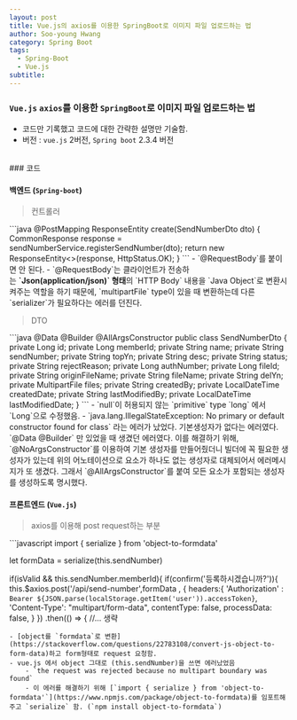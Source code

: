 ```yaml
---
layout: post
title: Vue.js의 axios를 이용한 SpringBoot로 이미지 파일 업로드하는 법
author: Soo-young Hwang
category: Spring Boot
tags:
  - Spring-Boot
  - Vue.js
subtitle:
---
```



### `Vue.js` `axios`를 이용한 `SpringBoot`로 이미지 파일 업로드하는 법
- 코드만 기록했고 코드에 대한 간략한 설명만 기술함. 
- 버전 : `vue.js` 2버전, `Spring boot` 2.3.4 버전

</br>
### 코드

#### 백엔드 (`Spring-boot`)
<blockquote>컨트롤러</blockquote>
```java
@PostMapping
  ResponseEntity<?> create(SendNumberDto dto) {
    CommonResponse<?> response = sendNumberService.registerSendNumber(dto);
    return new ResponseEntity<>(response, HttpStatus.OK);
  }
```
- `@RequestBody`를 붙이면 안 된다. 
    - `@RequestBody`는 클라이언트가 전송하는 <strong>`Json(application/json)` 형태</strong>의 `HTTP Body` 내용을 `Java Object`로 변환시켜주는 역할을 하기 때문에, `multipartFile` type이 있을 때 변환하는데 다른 `serializer`가 필요하다는 에러를 던진다. 

<blockquote>DTO</blockquote>
```java
@Data
@Builder
@AllArgsConstructor
public class SendNumberDto {
  private Long id;
  private Long memberId;
  private String name;
  private String sendNumber;
  private String topYn;
  private String desc;
  private String status;
  private String rejectReason;
  private Long authNumber;
  private Long fileId;
  private String originFileName;
  private String fileName;
  private String delYn;
  private MultipartFile files;
  private String createdBy;
  private LocalDateTime createdDate;
  private String lastModifiedBy;
  private LocalDateTime lastModifiedDate;
}
```
-  `null`이 허용되지 않는 `primitive` type `long` 에서 `Long`으로 수정했음. 
- `java.lang.IllegalStateException: No primary or default constructor found for class` 라는 에러가 났었다. 기본생성자가 없다는 에러였다. `@Data @Builder` 만 있었을 때 생겼던 에러였다.   
    이를 해결하기 위해, `@NoArgsConstructor`를 이용하여 기본 생성자를 만들어줬더니 빌더에 꼭 필요한 생성자가 있는데 위의 어노테이션으로 요소가 하나도 없는 생성자로 대체되어서 에러메시지가 또 생겼다. 그래서 `@AllArgsConstructor`를 붙여 모든 요소가 포함되는 생성자를 생성하도록 명시했다.

<br/>

#### 프론트엔드 (`Vue.js`)
<blockquote>axios를 이용해 post request하는 부분</blockquote>
```javascript
import { serialize } from 'object-to-formdata'

let formData = serialize(this.sendNumber)

if(isValid && this.sendNumber.memberId){
  if(confirm('등록하시겠습니까?')){
    this.$axios.post('/api/send-number',formData , {
      headers:{
          'Authorization' : `Bearer ${JSON.parse(localStorage.getItem('user')).accessToken}`,
          'Content-Type': "multipart/form-data",
          contentType: false, 
          processData: false,
        }
      })
    .then(() => {
//... 생략
```
- [object를 `formdata`로 변환](https://stackoverflow.com/questions/22783108/convert-js-object-to-form-data)하고 form형태로 request 요청함.
- vue.js 에서 object 그대로 (this.sendNumber)을 쓰면 에러났었음
    - `the request was rejected because no multipart boundary was found`
    - 이 에러를 해결하기 위해 [`import { serialize } from 'object-to-formdata'`](https://www.npmjs.com/package/object-to-formdata)를 임포트해주고 `serialize` 함. (`npm install object-to-formdata`)
